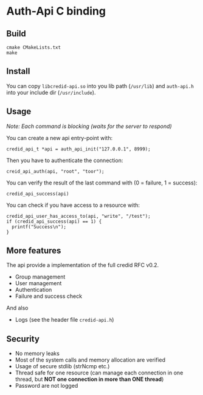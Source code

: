 # Auth-Api C binding

## Build

    cmake CMakeLists.txt
    make

## Install

You can copy `libcredid-api.so` into you lib path (`/usr/lib`) and `auth-api.h` into your include dir (`/usr/include`).

## Usage

*Note: Each command is blocking (waits for the server to respond)*

You can create a new api entry-point with:

    credid_api_t *api = auth_api_init("127.0.0.1", 8999);

Then you have to authenticate the connection:

    creid_api_auth(api, "root", "toor");

You can verify the result of the last command with (0 = failure, 1 = success):

    credid_api_success(api)

You can check if you have access to a resource with:

    credid_api_user_has_access_to(api, "write", "/test");
    if (credid_api_success(api) == 1) {
      printf("Success\n");
    }

## More features

The api provide a implementation of the full credid RFC v0.2.

* Group management
* User management
* Authentication
* Failure and success check

And also

* Logs (see the header file `credid-api.h`)

## Security

* No memory leaks
* Most of the system calls and memory allocation are verified
* Usage of secure stdlib (strNcmp etc.)
* Thread safe for one resource (can manage each connection in one thread, but **NOT one connection in more than ONE thread**)
* Password are not logged
